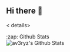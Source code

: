 ## Hi there 👋

< details>
<summary>:zap: Github Stats</summary>
  <img align="left" alt="av3ryz's Github Stats" src="https://github-readme-stats-averys-projects-208b6468.vercel.app/api?username=av3ryz&show_cons=true&hide_border=true" />
</details>

<!--
**av3ryz/av3ryz** is a ✨ _special_ ✨ repository because its `README.md` (this file) appears on your GitHub profile.

Here are some ideas to get you started:

- 🔭 I’m currently working on ...
- 🌱 I’m currently learning ...
- 👯 I’m looking to collaborate on ...
- 🤔 I’m looking for help with ...
- 💬 Ask me about ...
- 📫 How to reach me: ...
- 😄 Pronouns: ...
- ⚡ Fun fact: ...
-->
